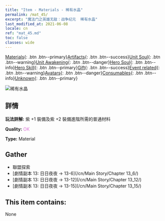 ```yaml
---
title: "Item - Materials - 稀有水晶"
permalink: /mat_45/
excerpt: "魔法门之英雄无敌：战争纪元  稀有水晶"
last_modified_at: 2021-06-08
locale: cn
ref: "mat_45.md"
toc: false
classes: wide
---
```

 [Materials](/ItemsCN/){: .btn .btn--primary}[Artifacts](/ItemsCN/Artifacts/){: .btn .btn--success}[Unit Soul](/ItemsCN/UnitSoul/){: .btn .btn--warning}[Unit Awakening](/ItemsCN/UnitAwakening/){: .btn .btn--danger}[Hero Soul](/ItemsCN/HeroSoul/){: .btn .btn--info}[Hero Skill](/ItemsCN/HeroSkill/){: .btn .btn--primary}[Gift](/ItemsCN/Gift/){: .btn .btn--success}[Event related](/ItemsCN/Events/){: .btn .btn--warning}[Avatars](/ItemsCN/Avatars/){: .btn .btn--danger}[Consumables](/ItemsCN/Consumables/){: .btn .btn--info}[Unknown](/ItemsCN/Unknown/){: .btn .btn--primary}

 ![稀有水晶](/images/t/i_cailiao_shuijing2.png)

## 詳情
 **玩法詳解:** 紫 +1 裝備及紫 +2 裝備進階所需的普通材料

 **Quality:** <span style="color: #DA70D6">OK</span>

 **Type:** Material

## Gather

*    聯盟探索 
*    [劇情副本 13: 日日夜夜 -> 13-6](/cn/Main Story/Chapter 13_6/) 
*    [劇情副本 13: 日日夜夜 -> 13-12](/cn/Main Story/Chapter 13_12/) 
*    [劇情副本 13: 日日夜夜 -> 13-15](/cn/Main Story/Chapter 13_15/) 

## This item contains:

  None


